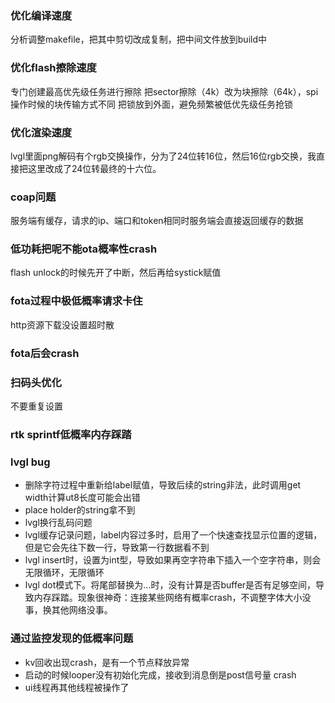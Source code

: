 ### 优化编译速度
分析调整makefile，把其中剪切改成复制，把中间文件放到build中
### 优化flash擦除速度
专门创建最高优先级任务进行擦除
把sector擦除（4k）改为块擦除（64k），spi操作时候的块传输方式不同
把锁放到外面，避免频繁被低优先级任务抢锁
### 优化渲染速度
lvgl里面png解码有个rgb交换操作，分为了24位转16位，然后16位rgb交换，我直接把这里改成了24位转最终的十六位。

### coap问题
服务端有缓存，请求的ip、端口和token相同时服务端会直接返回缓存的数据

### 低功耗把呢不能ota概率性crash
flash unlock的时候先开了中断，然后再给systick赋值


### fota过程中极低概率请求卡住
http资源下载没设置超时散

### fota后会crash

### 扫码头优化
不要重复设置

### rtk sprintf低概率内存踩踏

### lvgl bug
* 删除字符过程中重新给label赋值，导致后续的string非法，此时调用get width计算ut8长度可能会出错
* place holder的string拿不到
* lvgl换行乱码问题
* lvgl缓存记录问题，label内容过多时，启用了一个快速查找显示位置的逻辑，但是它会先往下数一行，导致第一行数据看不到
* lvgl insert时，设置为int型，导致如果再空字符串下插入一个空字符串，则会无限循环，无限循环
* lvgl dot模式下。将尾部替换为...时，没有计算是否buffer是否有足够空间，导致内存踩踏。现象很神奇：连接某些网络有概率crash，不调整字体大小没事，换其他网络没事。

### 通过监控发现的低概率问题
* kv回收出现crash，是有一个节点释放异常
* 启动的时候looper没有初始化完成，接收到消息倒是post信号量 crash
* ui线程再其他线程被操作了

